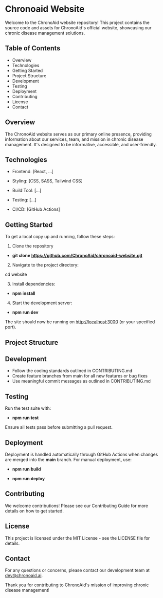 # Chronoaid Website

Welcome to the ChronoAid website repository! This project contains the source code and assets for ChronoAid's official website, showcasing our chronic disease management solutions.

## Table of Contents

- Overview
- Technologies
- Getting Started
- Project Structure
- Development
- Testing
- Deployment
- Contributing
- License
- Contact

## Overview

The ChronoAid website serves as our primary online presence, providing information about our services, team, and mission in chronic disease management. It's designed to be informative, accessible, and user-friendly.

## Technologies

- Frontend: [React, ...]

- Styling: [CSS, SASS, Tailwind CSS]

- Build Tool: [...]

- Testing: [...]

- CI/CD: [GitHub Actions]

## Getting Started

To get a local copy up and running, follow these steps:

1. Clone the repository

- **git clone <https://github.com/ChronoAid/chronoaid-website.git>**

2. Navigate to the project directory:

cd website

3. Install dependencies:

- **npm install**

4. Start the development server:

- **npm run dev**

The site should now be running on <http://localhost:3000> (or your specified port).

## Project Structure

## Development

- Follow the coding standards outlined in CONTRIBUTING.md
- Create feature branches from main for all new features or bug fixes
- Use meaningful commit messages as outlined in CONTRIBUTING.md

## Testing

Run the test suite with:

- **npm run test**

Ensure all tests pass before submitting a pull request.

## Deployment

Deployment is handled automatically through GitHub Actions when changes are merged into the **main** branch. For manual deployment, use:

- **npm run build**

- **npm run deploy**

## Contributing

We welcome contributions! Please see our Contributing Guide for more details on how to get started.

## License

This project is licensed under the MIT License - see the LICENSE file for details.

## Contact

For any questions or concerns, please contact our development team at <dev@chronoaid.ai>.

Thank you for contributing to ChronoAid's mission of improving chronic disease management!
